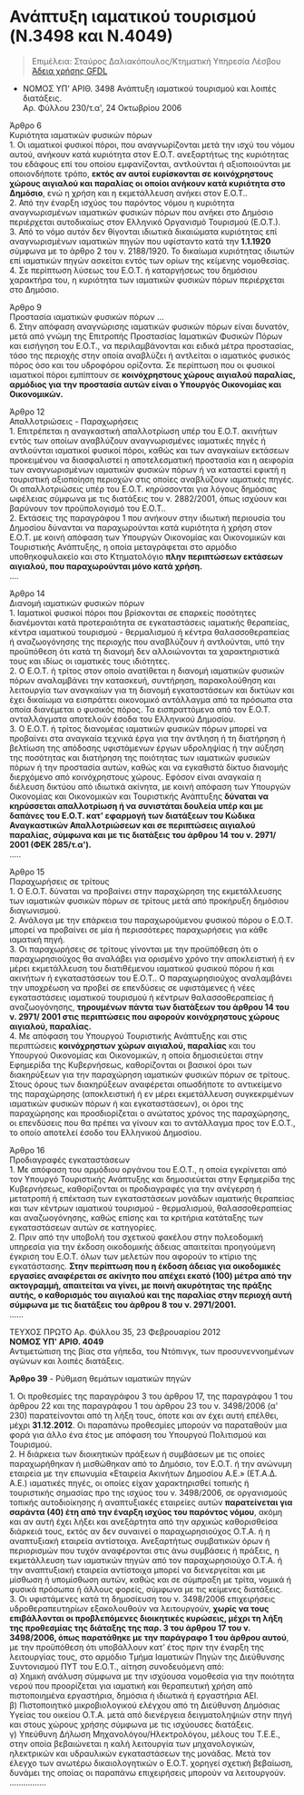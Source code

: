 # Ανάπτυξη ιαματικού τουρισμού (N.3498 και Ν.4049)

> Επιμέλεια: Σταύρος Δαλιακόπουλος/Κτηματική Υπηρεσία Λέσβου
[Άδεια χρήσης GFDL](http://www.gnu.org/licenses/fdl.html>)

- ΝΟΜΟΣ ΥΠ' ΑΡΙΘ. 3498
Ανάπτυξη ιαματικού τουρισμού και λοιπές διατάξεις.  
Αρ. Φύλλου 230/τ.α', 24 Οκτωβρίου 2006  

Άρθρο 6  
Κυριότητα ιαματικών φυσικών πόρων  
1\. Οι ιαματικοί φυσικοί πόροι, που αναγνωρίζονται μετά την ισχύ του νόμου αυτού, ανήκουν κατά κυριότητα στον Ε.Ο.Τ. ανεξαρτήτως της κυριότητας του εδάφους επί του οποίου εμφανίζονται, αντλούνται ή αξιοποιούνται με οποιονδήποτε τρόπο, **εκτός αν αυτοί ευρίσκονται σε κοινόχρηστους χώρους αιγιαλού και παραλίας οι οποίοι ανήκουν κατά κυριότητα στο Δημόσιο**, ενώ η χρήση και η εκμετάλλευση ανήκει στον Ε.Ο.Τ..  
2\. Από την έναρξη ισχύος του παρόντος νόμου η κυριότητα αναγνωρισμένων ιαματικών φυσικών πόρων που ανήκει στο Δημόσιο περιέρχεται αυτοδικαίως στον Ελληνικό Οργανισμό Τουρισμού (Ε.Ο.Τ.).  
3\. Από το νόμο αυτόν δεν θίγονται ιδιωτικά δικαιώματα κυριότητας επί αναγνωρισμένων ιαματικών πηγών που υφίσταντο κατά την **1.1.1920** σύμφωνα με το άρθρο 2 του ν. 2188/1920. Το δικαίωμα κυριότητας ιδιωτών επί ιαματικών πηγών ασκείται εντός των ορίων της κείμενης νομοθεσίας.  
4\. Σε περίπτωση λύσεως του Ε.Ο.Τ. ή καταργήσεως του δημόσιου χαρακτήρα του, η κυριότητα των ιαματικών φυσικών πόρων περιέρχεται στο Δημόσιο.  

Άρθρο 9  
Προστασία ιαματικών φυσικών πόρων 
...  
6\. Στην απόφαση αναγνώρισης ιαματικών φυσικών πόρων είναι δυνατόν, μετά από γνώμη της Επιτροπής Προστασίας Ιαματικών Φυσικών Πόρων και εισήγηση του Ε.Ο.Τ., να περιλαμβάνονται και ειδικά μέτρα προστασίας, τόσο της περιοχής στην οποία αναβλύζει ή αντλείται ο ιαματικός φυσικός πόρος όσο και του υδροφόρου ορίζοντα. Σε περίπτωση που οι φυσικοί ιαματικοί πόροι εμπίπτουν σε **κοινόχρηστους χώρους αιγιαλού παραλίας, αρμόδιος για την προστασία αυτών είναι ο Υπουργός Οικονομίας και Οικονομικών.**

Άρθρο 12  
Απαλλοτριώσεις - Παραχωρήσεις  
1\. Επιτρέπεται η αναγκαστική απαλλοτρίωση υπέρ του Ε.Ο.Τ. ακινήτων εντός των οποίων αναβλύζουν αναγνωρισμένες ιαματικές πηγές ή αντλούνται ιαματικοί φυσικοί πόροι, καθώς και των αναγκαίων εκτάσεων προκειμένου να διασφαλιστεί η αποτελεσματική προστασία και η αειφορία των αναγνωρισμένων ιαματικών φυσικών πόρων ή να καταστεί εφικτή η τουριστική αξιοποίηση περιοχών στις οποίες αναβλύζουν ιαματικές πηγές. Οι απαλλοτριώσεις υπέρ του Ε.Ο.Τ. κηρύσσονται για λόγους δημόσιας ωφέλειας σύμφωνα με τις διατάξεις του ν. 2882/2001, όπως ισχύουν και βαρύνουν τον προϋπολογισμό του Ε.Ο.Τ..  
2\. Εκτάσεις της παραγράφου 1 που ανήκουν στην ιδιωτική περιουσία του Δημοσίου δύνανται να παραχωρούνται κατά κυριότητα ή χρήση στον Ε.Ο.Τ. με κοινή απόφαση των Υπουργών Οικονομίας και Οικονομικών και Τουριστικής Ανάπτυξης, η οποία μεταγράφεται στο αρμόδιο υποθηκοφυλακείο και στο Κτηματολόγιο **πλην περιπτώσεων εκτάσεων αιγιαλού, που παραχωρούνται μόνο κατά χρήση.**  
....

Άρθρο 14  
Διανομή ιαματικών φυσικών πόρων  
1\. Ιαματικοί φυσικοί πόροι που βρίσκονται σε επαρκείς ποσότητες διανέμονται κατά προτεραιότητα σε εγκαταστάσεις ιαματικής θεραπείας, κέντρα ιαματικού τουρισμού - θερμαλισμού ή κέντρα θαλασσοθεραπείας ή αναζωογόνησης της περιοχής που αναβλύζουν ή αντλούνται, υπό την προϋπόθεση ότι κατά τη διανομή δεν αλλοιώνονται τα χαρακτηριστικά τους και ιδίως οι ιαματικές τους ιδιότητες.  
2\. Ο Ε.Ο.Τ. ή τρίτος στον οποίο ανατίθεται η διανομή ιαματικών φυσικών πόρων αναλαμβάνει την κατασκευή, συντήρηση, παρακολούθηση και λειτουργία των αναγκαίων για τη διανομή εγκαταστάσεων και δικτύων και έχει δικαίωμα να εισπράττει οικονομικό αντάλλαγμα από τα πρόσωπα στα οποία διανέμεται ο φυσικός πόρος. Τα εισπραττόμενα από τον Ε.Ο.Τ. ανταλλάγματα αποτελούν έσοδα του Ελληνικού Δημοσίου.  
3\. Ο Ε.Ο.Τ. ή τρίτος διανομέας ιαματικών φυσικών πόρων μπορεί να προβαίνει στα αναγκαία τεχνικά έργα για την άντληση ή τη διατήρηση ή βελτίωση της απόδοσης υφιστάμενων έργων υδροληψίας ή την αύξηση της ποσότητας και διατήρηση της ποιότητας των ιαματικών φυσικών πόρων ή την προστασία αυτών, καθώς και να εγκαθιστά δίκτυο διανομής διερχόμενο από κοινόχρηστους χώρους. Εφόσον είναι αναγκαία η διέλευση δικτύου από ιδιωτικά ακίνητα, με κοινή απόφαση των Υπουργών Οικονομίας και Οικονομικών και Τουριστικής Ανάπτυξης **δύναται να κηρύσσεται απαλλοτρίωση ή να συνιστάται δουλεία υπέρ και με δαπάνες του Ε.Ο.Τ. κατ' εφαρμογή των διατάξεων του Κώδικα Αναγκαστικών Απαλλοτριώσεων και σε περιπτώσεις αιγιαλού παραλίας, σύμφωνα και με τις διατάξεις του άρθρου 14 του ν. 2971/ 2001 (ΦΕΚ 285/τ.α').**  
.....

Άρθρο 15  
Παραχωρήσεις σε τρίτους  
1\. Ο Ε.Ο.Τ. δύναται να προβαίνει στην παραχώρηση της εκμετάλλευσης των ιαματικών φυσικών πόρων σε τρίτους μετά από προκήρυξη δημόσιου διαγωνισμού.  
2\. Ανάλογα με την επάρκεια του παραχωρούμενου φυσικού πόρου ο Ε.Ο.Τ. μπορεί να προβαίνει σε μία ή περισσότερες παραχωρήσεις για κάθε ιαματική πηγή.  
3\. Οι παραχωρήσεις σε τρίτους γίνονται με την προϋπόθεση ότι ο παραχωρησιούχος θα αναλάβει για ορισμένο χρόνο την αποκλειστική ή εν μέρει εκμετάλλευση του διατιθέμενου ιαματικού φυσικού πόρου ή και ακινήτων ή εγκαταστάσεων του Ε.Ο.Τ.. Ο παραχωρησιούχος αναλαμβάνει την υποχρέωση να προβεί σε επενδύσεις σε υφιστάμενες ή νέες εγκαταστάσεις ιαματικού τουρισμού ή κέντρων θαλασσοθεραπείας ή αναζωογόνησης, **τηρουμένων πάντα των διατάξεων του άρθρου 14 του ν. 2971/ 2001 στις περιπτώσεις που αφορούν κοινόχρηστους χώρους αιγιαλού, παραλίας.**  
4\. Με απόφαση του Υπουργού Τουριστικής Ανάπτυξης και στις περιπτώσεις **κοινόχρηστων χώρων αιγιαλού, παραλίας** και του Υπουργού Οικονομίας και Οικονομικών, η οποία δημοσιεύεται στην Εφημερίδα της Κυβερνήσεως, καθορίζονται οι βασικοί όροι των διακηρύξεων για την παραχώρηση ιαματικών φυσικών πόρων σε τρίτους. Στους όρους των διακηρύξεων αναφέρεται οπωσδήποτε το αντικείμενο της παραχώρησης (αποκλειστική ή εν μέρει εκμετάλλευση συγκεκριμένων ιαματικών φυσικών πόρων ή και εγκαταστάσεων), οι όροι της παραχώρησης και προσδιορίζεται ο ανώτατος χρόνος της παραχώρησης, οι επενδύσεις που θα πρέπει να γίνουν και το αντάλλαγμα προς τον Ε.Ο.Τ., το οποίο αποτελεί έσοδο του Ελληνικού Δημοσίου.  

Άρθρο 16  
Προδιαγραφές εγκαταστάσεων  
1\. Με απόφαση του αρμόδιου οργάνου του Ε.Ο.Τ., η οποία εγκρίνεται από τον Υπουργό Τουριστικής Ανάπτυξης και δημοσιεύεται στην Εφημερίδα της Κυβερνήσεως, καθορίζονται οι προδιαγραφές για την ανέγερση ή μετατροπή ή επέκταση των εγκαταστάσεων μονάδων ιαματικής θεραπείας και των κέντρων ιαματικού τουρισμού - θερμαλισμού, θαλασσοθεραπείας και αναζωογόνησης, καθώς επίσης και τα κριτήρια κατάταξης των εγκαταστάσεων αυτών σε κατηγορίες.  
2\. Πριν από την υποβολή του σχετικού φακέλου στην πολεοδομική υπηρεσία για την έκδοση οικοδομικής άδειας απαιτείται προηγούμενη έγκριση του Ε.Ο.Τ. όλων των μελετών που αφορούν το κτίριο της εγκατάστασης. **Στην περίπτωση που η έκδοση άδειας για οικοδομικές εργασίες αναφέρεται σε ακίνητο που απέχει εκατό (100) μέτρα από την ακτογραμμή, απαιτείται να γίνει, με ποινή ακυρότητας της πράξης αυτής, ο καθορισμός του αιγιαλού και της παραλίας στην περιοχή αυτή σύμφωνα με τις διατάξεις του άρθρου 8 του ν. 2971/2001.**  
......  

ΤΕΥΧΟΣ ΠΡΩΤΟ Αρ. Φύλλου 35, 23 Φεβρουαρίου 2012  
**ΝΟΜΟΣ ΥΠ' ΑΡΙΘ. 4049**  
Αντιμετώπιση της βίας στα γήπεδα, του Ντόπινγκ, των προσυνεννοημένων αγώνων και λοιπές διατάξεις.  

**Άρθρο 39** - Ρύθμιση θεμάτων ιαματικών πηγών  

1\. Οι προθεσμίες της παραγράφου 3 του άρθρου 17, της παραγράφου 1 του άρθρου 22 και της παραγράφου 1 του άρθρου 23 του ν. 3498/2006 (α' 230) παρατείνονται από τη λήξη τους, όποτε και αν έχει αυτή επέλθει, μέχρι **31.12.2012**. Οι παραπάνω προθεσμίες μπορούν να παραταθούν μια φορά για άλλο ένα έτος με απόφαση του Υπουργού Πολιτισμού και Τουρισμού.  
2\. Η διάρκεια των διοικητικών πράξεων ή συμβάσεων με τις οποίες παραχωρήθηκαν ή μισθώθηκαν από το Δημόσιο, τον Ε.Ο.Τ. ή την ανώνυμη εταιρεία με την επωνυμία «Εταιρεία Ακινήτων Δημοσίου Α.Ε.» (ΕΤ.Α.Δ. Α.Ε.) ιαματικές πηγές, οι οποίες είχαν χαρακτηρισθεί τοπικής ή τουριστικής σημασίας προ της ισχύος του ν. 3498/2006, σε οργανισμούς τοπικής αυτοδιοίκησης ή αναπτυξιακές εταιρείες αυτών **παρατείνεται για σαράντα (40) έτη από την έναρξη ισχύος του παρόντος νόμου**, ακόμη και αν αυτή έχει λήξει και ανεξάρτητα από την αρχικώς καθορισθείσα διάρκειά τους, εκτός αν δεν συναινεί ο παραχωρησιούχος Ο.Τ.Α. ή η αναπτυξιακή εταιρεία αντίστοιχα. Ανεξαρτήτως συμβατικών όρων ή περιορισμών που τυχόν αναφέρονται στις άνω συμβάσεις ή πράξεις, η εκμετάλλευση των ιαματικών πηγών από τον παραχωρησιούχο Ο.Τ.Α. ή την αναπτυξιακή εταιρεία αντίστοιχα μπορεί να διενεργείται και με μίσθωση ή υπομίσθωση αυτών, καθώς και σε σύμπραξη με τρίτα, νομικά ή φυσικά πρόσωπα ή άλλους φορείς, σύμφωνα με τις κείμενες διατάξεις.  
3\. Οι υφιστάμενες κατά τη δημοσίευση του ν. 3498/2006 επιχειρήσεις υδροθεραπευτηρίων εξακολουθούν να λειτουργούν, **χωρίς να τους επιβάλλονται οι προβλεπόμενες διοικητικές κυρώσεις, μέχρι τη λήξη της προθεσμίας της διάταξης της παρ. 3 του άρθρου 17 του ν. 3498/2006, όπως παρατάθηκε με την παράγραφο 1 του άρθρου αυτού**, με την προϋπόθεση ότι υποβάλλουν κατ’ έτος πριν την έναρξη της λειτουργίας τους, στο αρμόδιο Τμήμα Ιαματικών Πηγών της Διεύθυνσης Συντονισμού ΠΥΤ του Ε.Ο.Τ., αίτηση συνοδευόμενη από:  
α) Χημική ανάλυση σύμφωνα με την ισχύουσα νομοθεσία για την ποιότητα νερού που προορίζεται για ιαματική και θεραπευτική χρήση από πιστοποιημένα εργαστήρια, δημόσια ή ιδιωτικά ή εργαστήρια ΑΕΙ.  
β) Πιστοποιητικό μικροβιολογικού ελέγχου από τη Διεύθυνση Δημόσιας Υγείας του οικείου Ο.Τ.Α. μετά από διενέργεια δειγματοληψιών στην πηγή και στους χώρους χρήσης σύμφωνα με τις ισχύουσες διατάξεις.  
γ) Υπεύθυνη Δήλωση Μηχανολόγου/Ηλεκτρολόγου, μέλους του Τ.Ε.Ε., στην οποία βεβαιώνεται η καλή λειτουργία των μηχανολογικών, ηλεκτρικών και υδραυλικών εγκαταστάσεων της μονάδας. Μετά τον έλεγχο των ανωτέρω δικαιολογητικών ο Ε.Ο.Τ. χορηγεί σχετική βεβαίωση, δυνάμει της οποίας οι παραπάνω επιχειρήσεις μπορούν να λειτουργούν.  
................
